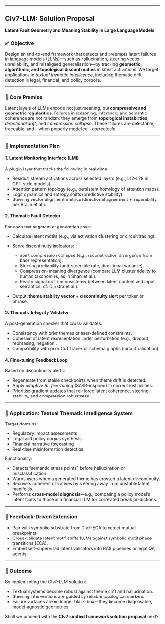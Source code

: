 
---

## **CIv7-LLM: Solution Proposal**

**Latent Fault Geometry and Meaning Stability in Large Language Models**

### ✅ Objective

Design an end-to-end framework that detects and preempts latent failures in language models (LLMs)—such as hallucination, steering vector unreliability, and misaligned generalisation—by tracking **geometric, algorithmic, and topological discontinuities** in latent activations. We target applications in *textual thematic intelligence*, including thematic drift detection in legal, financial, and policy corpora.

---

### 🧠 Core Premise

Latent layers of LLMs encode not just meaning, but **compressive and geometric regularities**. Failures in reasoning, inference, and semantic coherence are not random: they emerge from **topological instabilities**, *directional drift*, and *compression collapse*. These failures are detectable, traceable, and—when properly modelled—*correctable*.

---

### 🔧 Implementation Plan

#### **1. Latent Monitoring Interface (LMI)**

A plugin layer that tracks the following in real-time:

* Residual stream activations across selected layers (e.g., L12–L28 in GPT-style models).
* Attention pattern topology (e.g., persistent homology of attention maps).
* Logit dynamics and entropy shifts (predictive stability).
* Steering vector alignment metrics (directional agreement + separability, per Braun et al.).

#### **2. Thematic Fault Detector**

For each text segment or generation pass:

* Calculate latent motifs (e.g., via activation clustering or circuit tracing).
* Score discontinuity indicators:

  * Joint compression collapse (e.g., reconstruction divergence from base representation).
  * Steering irreliability (anti-steerable rate, directional variance).
  * Compression-meaning divergence (compare LLM cluster fidelity to human taxonomies, as in Shani et al.).
  * Reality signal drift (inconsistency between latent content and input semantics; cf. Dijkstra et al.).
* Output: **theme stability vector** + **discontinuity alert** per token or phrase.

#### **3. Thematic Integrity Validator**

A post-generation checker that cross-validates:

* Consistency with prior themes or user-defined constraints.
* Cohesion of latent representation under perturbation (e.g., dropout, rephrasing, negation).
* Compatibility with prior CoT traces or schema graphs (circuit validation).

#### **4. Fine-tuning Feedback Loop**

Based on discontinuity alerts:

* Regenerate from stable checkpoints when theme drift is detected.
* Apply *adaptive RL fine-tuning* (SASR-inspired) to correct instabilities.
* Prioritise gradient updates that reinforce latent coherence, steering stability, and compression robustness.

---

### 🧭 Application: Textual Thematic Intelligence System

Target domains:

* Regulatory impact assessments
* Legal and policy corpus synthesis
* Financial narrative forecasting
* Real-time misinformation detection

Functionality:

* Detects “semantic stress points” before hallucination or misclassification.
* Warns users when a generated theme has crossed a latent discontinuity.
* Recovers coherent narratives by steering away from unstable latent manifolds.
* Performs **cross-model diagnosis**—e.g., comparing a policy model’s latent faults to those in a financial LLM for correlated break predictions.

---

### 🔁 Feedback-Driven Extension

* Pair with symbolic substrate from CIv7-ECA to detect mutual breakpoints.
* Cross-validate latent motif shifts (LLM) against symbolic motif phase transitions (ECA).
* Embed self-supervised latent validators into RAG pipelines or legal QA agents.

---

### 🚨 Outcome

By implementing the CIv7-LLM solution:

* Textual systems become robust against theme drift and hallucination.
* Steering interventions are guided by reliable topological markers.
* Failure surfaces are no longer black-box—they become diagnosable, model-agnostic geometries.

Shall we proceed with the **CIv7-unified framework solution proposal** next?
